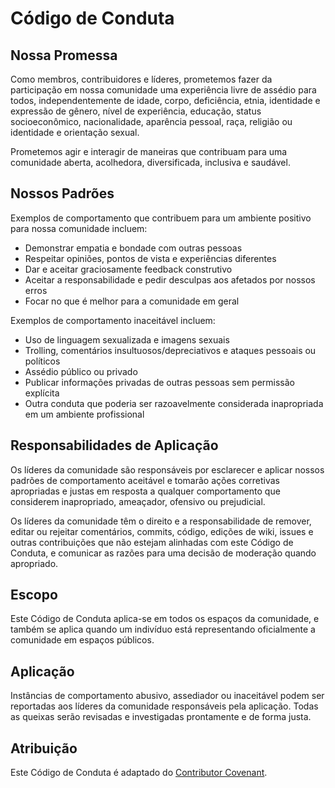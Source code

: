 # Código de Conduta

## Nossa Promessa

Como membros, contribuidores e líderes, prometemos fazer da participação em nossa comunidade uma experiência livre de assédio para todos, independentemente de idade, corpo, deficiência, etnia, identidade e expressão de gênero, nível de experiência, educação, status socioeconômico, nacionalidade, aparência pessoal, raça, religião ou identidade e orientação sexual.

Prometemos agir e interagir de maneiras que contribuam para uma comunidade aberta, acolhedora, diversificada, inclusiva e saudável.

## Nossos Padrões

Exemplos de comportamento que contribuem para um ambiente positivo para nossa comunidade incluem:

- Demonstrar empatia e bondade com outras pessoas
- Respeitar opiniões, pontos de vista e experiências diferentes
- Dar e aceitar graciosamente feedback construtivo
- Aceitar a responsabilidade e pedir desculpas aos afetados por nossos erros
- Focar no que é melhor para a comunidade em geral

Exemplos de comportamento inaceitável incluem:

- Uso de linguagem sexualizada e imagens sexuais
- Trolling, comentários insultuosos/depreciativos e ataques pessoais ou políticos
- Assédio público ou privado
- Publicar informações privadas de outras pessoas sem permissão explícita
- Outra conduta que poderia ser razoavelmente considerada inapropriada em um ambiente profissional

## Responsabilidades de Aplicação

Os líderes da comunidade são responsáveis por esclarecer e aplicar nossos padrões de comportamento aceitável e tomarão ações corretivas apropriadas e justas em resposta a qualquer comportamento que considerem inapropriado, ameaçador, ofensivo ou prejudicial.

Os líderes da comunidade têm o direito e a responsabilidade de remover, editar ou rejeitar comentários, commits, código, edições de wiki, issues e outras contribuições que não estejam alinhadas com este Código de Conduta, e comunicar as razões para uma decisão de moderação quando apropriado.

## Escopo

Este Código de Conduta aplica-se em todos os espaços da comunidade, e também se aplica quando um indivíduo está representando oficialmente a comunidade em espaços públicos.

## Aplicação

Instâncias de comportamento abusivo, assediador ou inaceitável podem ser reportadas aos líderes da comunidade responsáveis pela aplicação. Todas as queixas serão revisadas e investigadas prontamente e de forma justa.

## Atribuição

Este Código de Conduta é adaptado do [Contributor Covenant](https://www.contributor-covenant.org). 